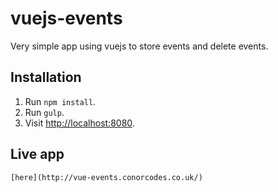 # vuejs-events


Very simple app using vuejs to store events and delete events.


  ## Installation

  1. Run `npm install`.
  2. Run `gulp`.
  3. Visit [http://localhost:8080](http://localhost:8080).


  ## Live app

    [here](http://vue-events.conorcodes.co.uk/)

